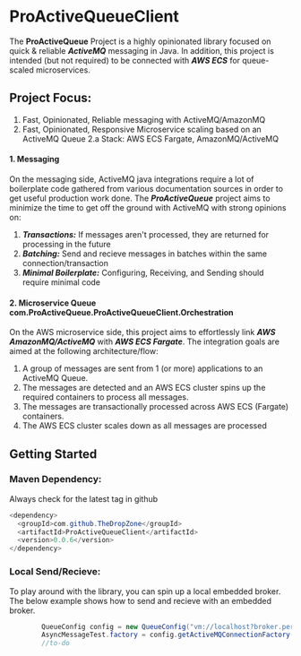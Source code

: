 # ProActiveQueueClient

The **ProActiveQueue** Project is a highly opinionated library focused on quick & reliable ***ActiveMQ*** messaging in Java. In addition, this project is intended
(but not required) to be connected with ***AWS ECS*** for queue-scaled microservices.

## Project Focus:

1. Fast, Opinionated, Reliable messaging with ActiveMQ/AmazonMQ
2. Fast, Opinionated, Responsive Microservice scaling based on an ActiveMQ Queue
  2.a Stack: AWS ECS Fargate, AmazonMQ/ActiveMQ

#### 1. Messaging
On the messaging side, ActiveMQ java integrations require a lot of boilerplate code gathered from various documentation 
sources in order to get useful production work done. The ***ProActiveQueue*** project aims to minimize the time to get off the 
ground with ActiveMQ with strong opinions on:
1. ***Transactions:*** If messages aren't processed, they are returned for processing in the future
2. ***Batching:*** Send and recieve messages in batches within the same connection/transaction
3. ***Minimal Boilerplate:*** Configuring, Receiving, and Sending should require minimal code


#### 2. Microservice Queue com.ProActiveQueue.ProActiveQueueClient.Orchestration
On the AWS microservice side, this project aims to effortlessly link ***AWS AmazonMQ/ActiveMQ*** with ***AWS ECS Fargate***. The integration goals are aimed 
at the following architecture/flow:

1. A group of messages are sent from 1 (or more) applications to an ActiveMQ Queue.
2. The messages are detected and an AWS ECS cluster spins up the required containers to process all messages.
3. The messages are transactionally processed across AWS ECS (Fargate) containers.
4. The AWS ECS cluster scales down as all messages are processed


## Getting Started

### Maven Dependency: 
Always check for the latest tag in github
```java
<dependency>
  <groupId>com.github.TheDropZone</groupId>
  <artifactId>ProActiveQueueClient</artifactId>
  <version>0.0.6</version>
</dependency>
```

### Local Send/Recieve:
To play around with the library, you can spin up a local embedded broker. 
The below example shows how to send and recieve with an embedded broker.

```java
        QueueConfig config = new QueueConfig("vm://localhost?broker.persistent=false",null,null);
        AsyncMessageTest.factory = config.getActiveMQConnectionFactory();
        //to-do
```
